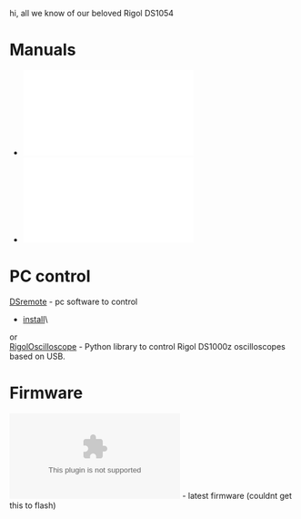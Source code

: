 hi, all we know of our beloved Rigol DS1054

# Manuals

-   ![ds1000z_userguide_en.pdf](/tamiwiki/space/ds1000z_userguide_en.pdf)
-   ![DS1000ZEProgrammingGuideEN_tcm7-2850.pdf](/tamiwiki/space/ds1000zeprogrammingguideen_tcm7-2850.pdf)

# PC control

[DSremote](https://gitlab.com/Teuniz/DSRemote) - pc software to control

-   [install](https://www.mogilowski.net/2021/03/26/using-rigol-oscilloscope-under-linux/)\

or\
[RigolOscilloscope](https://github.com/jtambasco/RigolOscilloscope) -
Python library to control Rigol DS1000z oscilloscopes based on USB.

# Firmware

![ds1000zupdate.zip](/tamiwiki/space/ds1000zupdate.zip) - latest
firmware (couldnt get this to flash)
